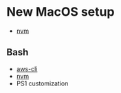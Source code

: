 
# New MacOS setup
- [nvm](https://github.com/creationix/nvm)

## Bash
- [aws-cli](https://docs.aws.amazon.com/cli/latest/userguide/installing.html)
- [nvm](https://github.com/creationix/nvm)
- PS1 customization

